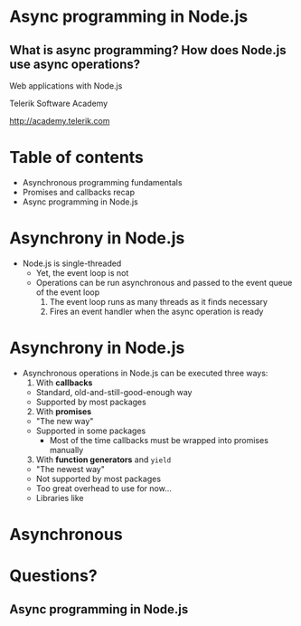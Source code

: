 <!-- section start -->
<!-- attr: { id:'title', class:'slide-title', hasScriptWrapper:true } -->
# Async programming in Node.js
## What is async programming? How does Node.js use async operations?

<div class="signature">
    <p class="signature-course">Web applications with Node.js</p>
    <p class="signature-initiative">Telerik Software Academy</p>
    <a href="http://academy.telerik.com" class="signature-link">http://academy.telerik.com</a>
</div>

<!-- section start -->
# Table of contents

- Asynchronous programming fundamentals
- Promises and callbacks recap
- Async programming in Node.js


<!-- section start -->
<!-- attr: { id:'asynchrony-in-js', class:'slide-section', showInPresentation:true, hasScriptWrapper:true } -->
<!-- #  Asynchrony in JavaScript
##  How to do it -->

<!-- attr: { showInPresentation:true, hasScriptWrapper:true } -->
#  Asynchrony in Node.js
- Node.js is single-threaded
  - Yet, the event loop is not
  - Operations can be run asynchronous and passed to the event queue of the event loop
    1.  The event loop runs as many threads as it finds necessary
    2.  Fires an event handler when the async operation is ready

<!-- attr: { showInPresentation:true, hasScriptWrapper:true } -->
#  Asynchrony in Node.js

- Asynchronous operations in Node.js can be executed three ways:
  1.  With **callbacks**
    - Standard, old-and-still-good-enough way
    - Supported by most packages
  2.  With **promises**
    - "The new way"
    - Supported in some packages
      - Most of the time callbacks must be wrapped into promises manually
  3.  With **function generators** and `yield`
  - "The newest way"
  - Not supported by most packages
  - Too great overhead to use for now...
  - Libraries like

#  Asynchronous

<!-- section start -->
<!-- attr: {class: "slide-section"} -->
# Questions?
## Async programming in Node.js
